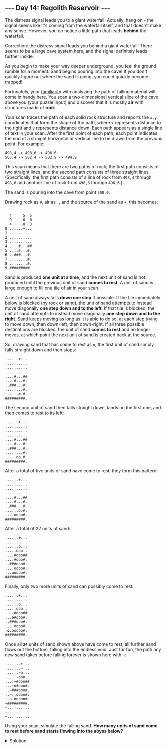 ## --- Day 14: Regolith Reservoir ---

The distress signal leads you to a giant waterfall! Actually, hang on - the signal seems like it's coming from the waterfall itself, and that doesn't make any sense. However, you do notice a little path that leads **behind** the waterfall.


Correction: the distress signal leads you behind a giant waterfall! There seems to be a large cave system here, and the signal definitely leads further inside.


As you begin to make your way deeper underground, you feel the ground rumble for a moment. Sand begins pouring into the cave! If you don't quickly figure out where the sand is going, you could quickly become trapped!


Fortunately, your [familiarity](https://adventofcode.com/2018/day/17) with analyzing the path of falling material will come in handy here. You scan a two-dimensional vertical slice of the cave above you (your puzzle input) and discover that it is mostly **air** with structures made of **rock**.


Your scan traces the path of each solid rock structure and reports the `x,y` coordinates that form the shape of the path, where `x` represents distance to the right and `y` represents distance down. Each path appears as a single line of text in your scan. After the first point of each path, each point indicates the end of a straight horizontal or vertical line to be drawn from the previous point. For example:



```
498,4 -> 498,6 -> 496,6
503,4 -> 502,4 -> 502,9 -> 494,9
```

This scan means that there are two paths of rock; the first path consists of two straight lines, and the second path consists of three straight lines. (Specifically, the first path consists of a line of rock from `498,4` through `498,6` and another line of rock from `498,6` through `496,6`.)


The sand is pouring into the cave from point `500,0`.


Drawing rock as `#`, air as `.`, and the source of the sand as `+`, this becomes:



```

  4     5  5
  9     0  0
  4     0  3
0 ......+...
1 ..........
2 ..........
3 ..........
4 ....#...##
5 ....#...#.
6 ..###...#.
7 ........#.
8 ........#.
9 #########.
```

Sand is produced **one unit at a time**, and the next unit of sand is not produced until the previous unit of sand **comes to rest**. A unit of sand is large enough to fill one tile of air in your scan.


A unit of sand always falls **down one step** if possible. If the tile immediately below is blocked (by rock or sand), the unit of sand attempts to instead move diagonally **one step down and to the left**. If that tile is blocked, the unit of sand attempts to instead move diagonally **one step down and to the right**. Sand keeps moving as long as it is able to do so, at each step trying to move down, then down-left, then down-right. If all three possible destinations are blocked, the unit of sand **comes to rest** and no longer moves, at which point the next unit of sand is created back at the source.


So, drawing sand that has come to rest as `o`, the first unit of sand simply falls straight down and then stops:

<pre><code>......+...
..........
..........
..........
....#...##
....#...#.
..###...#.
........#.
......<b>o</b>.#.
#########.
</code></pre>

The second unit of sand then falls straight down, lands on the first one, and then comes to rest to its left:



```
......+...
..........
..........
..........
....#...##
....#...#.
..###...#.
........#.
.....oo.#.
#########.
```

After a total of five units of sand have come to rest, they form this pattern:



```
......+...
..........
..........
..........
....#...##
....#...#.
..###...#.
......o.#.
....oooo#.
#########.
```

After a total of 22 units of sand:



```
......+...
..........
......o...
.....ooo..
....#ooo##
....#ooo#.
..###ooo#.
....oooo#.
...ooooo#.
#########.
```

Finally, only two more units of sand can possibly come to rest:

<pre><code>......+...
..........
......o...
.....ooo..
....#ooo##
...<b>o</b>#ooo#.
..###ooo#.
....oooo#.
.<b>o</b>.ooooo#.
#########.
</code></pre>

Once all **`24`** units of sand shown above have come to rest, all further sand flows out the bottom, falling into the endless void. Just for fun, the path any new sand takes before falling forever is shown here with `~`:



```
.......+...
.......~...
......~o...
.....~ooo..
....~#ooo##
...~o#ooo#.
..~###ooo#.
..~..oooo#.
.~o.ooooo#.
~#########.
~..........
~..........
~..........
```

Using your scan, simulate the falling sand. **How many units of sand come to rest before sand starts flowing into the abyss below?**


<details>
    <summary>Solution</summary>

To represent the cave, I use a dictionary with all the blocked points.

```python
def parse_point(point_str: str) -> (int, int):
    coordinates = point_str.split(',')
    return int(coordinates[0]), int(coordinates[1])


def parse_path(path_str: str) -> list:
    points = path_str.split(' -> ')
    return [parse_point(point) for point in points]


def get_range(item1: int, item2: int) -> range:
    min_value, max_value = min(item1, item2), max(item1, item2)
    return range(min_value, max_value + 1)


def add_point(cave: dict, x: int, y: int) -> None:
    if y not in cave:
        cave[y] = {x}
    else:
        cave[y].add(x)


def parse_cave(scan: list) -> dict:
    cave = {}
    for path in scan:
        points = parse_path(path)
        prev_point = points.pop(0)
        add_point(cave, prev_point[0], prev_point[1])
        while points:
            cur_point = points.pop(0)
            if prev_point[1] - cur_point[1] == 0:
                for x_range in get_range(prev_point[0], cur_point[0]):
                    add_point(cave, x_range, cur_point[1])
            else:
                for y_range in get_range(prev_point[1], cur_point[1]):
                    add_point(cave, cur_point[0], y_range)

            prev_point = cur_point

    return cave
```

Once the cave is parsed, the problem is simple: check if the sand could go further or not. If one unit of sand is as deep as the deepest point in the cave, it means that it will continue falling down.

```python
def get_possible_points(point: (int, int)) -> list:
    return [(point[0] + 1, point[1]),
            (point[0] + 1, point[1] - 1),
            (point[0] + 1, point[1] + 1)]


def blocked(cave: dict, point: (int, int)) -> bool:
    return point[0] in cave and point[1] in cave[point[0]]


cave = parse_cave(input_lines)

sand_units = 0
sand_falling = False
while not sand_falling:
    point = (0, 500)
    blocked_point = False
    while not blocked_point:
        if point[0] + 1 > max(cave.keys()):
            # Sand falls over
            sand_falling = True
            break

        options = [False, False, False]
        for index, possible_point in enumerate(get_possible_points(point)):
            if not blocked(cave, possible_point):
                point = possible_point
                options[index] = True
                break

        if not any(options):
            blocked_point = True
            add_point(cave, point[1], point[0])
            sand_units += 1

print(f'{sand_units=}')
```

The answer is: `618`.

</details>
